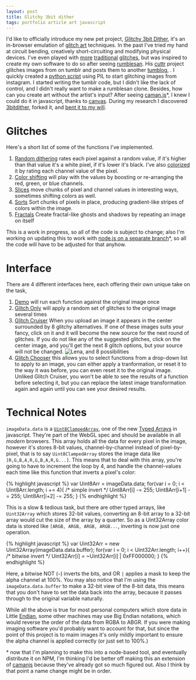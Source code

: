 ```yaml
---
layout: post
title: Glitchy 3bit dither
tags: portfolio article art javascript
---
```


I'd like to officially introduce my new pet project, [Glitchy 3bit Dither][1], it's an in-browser emulation of [glitch art][2] techniques.<!--more-->
In the past I've tried my hand at circuit bending, creatively short-circuiting and modifying physical devices.
I've even played with [more][3] [traditional][4] [glitches][5], but was inspired to create my own software to do so after seeing [rumblesan][6].
His [cuttr][7] project glitches images from on tumblr and posts them to another [tumblog][8], .
I quickly created a [python script][9] using PIL to start glitching images from instagram.
I started writing the tumblr code, but I didn't like the lack of control, and I didn't really want to make a rumblesan clone.
Besides, how can you create art without the artist's input? After seeing [caman.js][10]\*, I knew I could do it in javascript, thanks to [canvas][11].
During my research I discovered [3bitdither][12], forked it, and [bent it to my will][13].

# Glitches

Here's a short list of some of the functions I've implemented.

1. [Random dithering][14] rates each pixel against a random value, if it's higher than that value it's a white pixel, if it's lower it's black.
I've also [colorized][15] it by rating each channel value of the pixel.
2. [Color shifting][16] will play with the values by boosting or re-arranging the red, green, or blue channels.
3. [Slices][17] move chunks of pixel and channel values in interesting ways, sometimes shifting colors as well.
4. [Sorts][18] Sort chunks of pixels in place, producing gradient-like stripes of colors within the image.
5. [Fractals][27] Create fractal-like ghosts and shadows by repeating an image on itself

This is a work in progress, so all of the code is subject to change; also I'm working on updating this to work with [node.js on a separate branch][22]\*, so all the code will have to be adjusted for that anyhow.

# Interface

There are 4 different interfaces here, each offering their own unique take on the task,

1. [Demo][23] will run each function against the original image once
2. [Glitch Only][24] will apply a random set of glitches to the original image several times
3. [Glitch Cruiser][25] When you upload an image it appears in the center surrounded by 8 glitchy alternatives. If one of these images suits your fancy, click on it and it will become the new source for the next round of glitches. If you do not like any of the suggested glitches, click on the center image, and you'll get the next 8 glitch options, but your source will not be changed. ![Lena, and 8 possibilities](http://i.imgur.com/UFYhyOV.png)
4. [Glitch Chooser][26] this allows you to select functions from a drop-down list to apply to an image, you can either apply a tranformation, or reset it to the way it was before, you can even reset it to the original image. Unliked Glitch Cruiser, you won't be able to see the results of a function before selecting it, but you can replace the latest image transformation again and again until you can see your desired results.

# Technical Notes

`imageData.data` is a [`Uint8ClampedArray`][19], one of the new [Typed Arrays][20] in javascript. They're part of the WebGL spec and should be available in all _modern_ browsers.
This array holds all the data for every pixel in the image, however it's stores 8-bit values, channel-by-channel instead of pixel-by-pixel, that is to say `Uint8ClampedArray` stores the image data like `[R,G,B,A,R,G,B,A,R,G...]`.
This means that to deal with this array, you're going to have to increment the loop by 4, and handle the channel-values each time like this function that inverts a pixel's color:

{% highlight javascript %}
    var Uint8Arr = imageData.data;
    for(var i = 0; i < Uint8Arr.length; i += 4){
        /* simple invert */
        Uint8Arr[i] -= 255;
        Uint8Arr[i+1] -= 255;
        Uint8Arr[i+2] -= 255;
    }
{% endhighlight %}

This is a slow &amp; tedious task, but there are other typed arrays, like `Uint32Array` which stores 32-bit values, converting an 8-bit array to a 32-bit array would cut the size of the array by a quarter.
So as a Uint32Array color data is stored like `[ARGB, ARGB, ARGB, ARGB...`, inverting is now just one operation.

{% highlight javascript %}
    var Uint32Arr = new Uint32Array(imageData.data.buffer);
    for(var i = 0; i < Uint32Arr.length; i++){
        /* bitwise invert */
        Uint32Arr[i] = ~Uint32Arr[i] | 0xFF000000;
    }
{% endhighlight %}

Here, a bitwise NOT (`~`) inverts the bits, and OR `|` applies a mask to keep the alpha channel at 100%.
You may also notice that I'm using the `imageData.data.buffer` to make a 32-bit view of the 8-bit data, this means that you don't have to set the data back into the array, because it passes through to the original variable naturally.

While all the above is true for most personal computers which store data in Little [Endian][21], some other machines may use Big Endian notations, which would reverse the order of the data from RGBA to ABGR.
If you were making imaging software you'd probably want to account for that, but since the point of this project is to maim images it's only mildly important to ensure the alpha channel is applied correctly (or just set to 100%.)

\* now that I'm planning to make this into a node-based tool, and eventually distribute it on NPM, I'm thinking I'd be better off making this an extension of [camanjs][10] because they've already got so much figured out. Also I think by that point a name change might be in order.

[1]: http://jkirchartz.com/Glitchy3bitdither/
[2]: https://en.wikipedia.org/wiki/Glitch_art
[3]: http://scadglitchart.blogspot.com/2012/10/stallio-and-wordpad-effect-nancy-olivo.html
[4]: http://www.fizzpop.org.uk/blog/an-introduction-to-databending/
[5]: http://www.hellocatfood.com/databending-using-audacity/
[6]: http://rumblesan.com/
[7]: https://github.com/rumblesan/cuttr
[8]: http://errrord.tumblr.com/
[9]: https://gist.github.com/JKirchartz/467ec9458d975659e33e
[10]: http://camanjs.com/
[11]: http://diveintohtml5.info/canvas.html
[12]: https://github.com/mncaudill/3bitdither
[13]: https://github.com/jkirchartz/Glitchy3bitdither
[14]: https://github.com/JKirchartz/Glitchy3bitdither/blob/gh-pages/GlitchyDither.js#L448-L458
[15]: https://github.com/JKirchartz/Glitchy3bitdither/blob/gh-pages/GlitchyDither.js#L460-L470
[16]: https://github.com/JKirchartz/Glitchy3bitdither/blob/gh-pages/GlitchyDither.js#L495-L575
[17]:  https://github.com/JKirchartz/Glitchy3bitdither/blob/gh-pages/GlitchyDither.js#L659-L717
[18]:  https://github.com/JKirchartz/Glitchy3bitdither/blob/gh-pages/GlitchyDither.js#L795-L906
[19]: https://developer.mozilla.org/en-US/docs/Web/JavaScript/Reference/Global_Objects/Uint8ClampedArray
[20]: https://developer.mozilla.org/en-US/docs/Web/JavaScript/Reference/Global_Objects/TypedArray
[21]: https://en.wikipedia.org/wiki/Endianness
[22]: https://github.com/JKirchartz/Glitchy3bitdither/tree/node
[23]: http://jkirchartz.com/Glitchy3bitdither/index.html
[24]: http://jkirchartz.com/Glitchy3bitdither/glitch.html
[25]: http://jkirchartz.com/Glitchy3bitdither/GlitchCruiser.html
[26]: http://jkirchartz.com/Glitchy3bitdither/GlitchChooser.html
[27]:  https://github.com/JKirchartz/Glitchy3bitdither/blob/gh-pages/GlitchyDither.js#L697-L848
